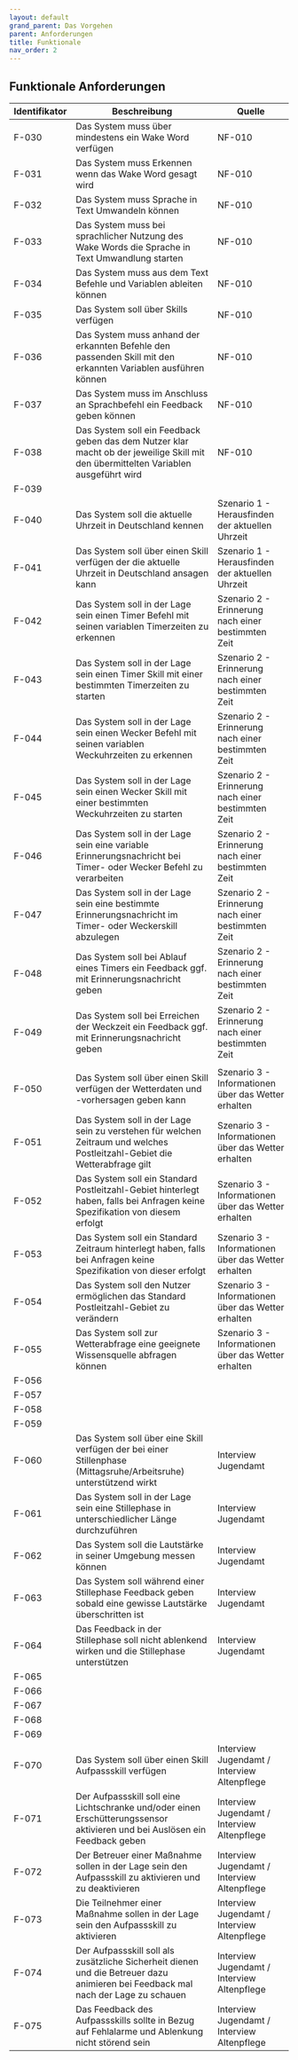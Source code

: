 ```yaml
---
layout: default
grand_parent: Das Vorgehen
parent: Anforderungen
title: Funktionale
nav_order: 2
---
```



## Funktionale Anforderungen  

| Identifikator | Beschreibung                                                                                                                        | Quelle                                                                                                           |
| ------------- | ----------------------------------------------------------------------------------------------------------------------------------- | ---------------------------------------------------------------------------------------------------------------- |
| F-030         | Das System muss über mindestens ein Wake Word verfügen                                                                                         | NF-010                                                                                                           |
| F-031         | Das System muss Erkennen wenn das Wake Word gesagt wird                                                                             | NF-010                                                                                                           |
| F-032         | Das System muss Sprache in Text Umwandeln können                                                                                    | NF-010                                                                                                           |
| F-033         | Das System muss bei sprachlicher Nutzung des Wake Words die Sprache in Text Umwandlung starten                                      | NF-010                                                                                                           |
| F-034         | Das System muss aus dem Text Befehle und Variablen ableiten können                                                                  | NF-010                                                                                                           |
| F-035         | Das System soll über Skills verfügen                                                                                                | NF-010                                                                                                           |
| F-036         | Das System muss anhand der erkannten Befehle den passenden Skill mit den erkannten Variablen ausführen können                       | NF-010                                                                                                           |
| F-037         | Das System muss im Anschluss an Sprachbefehl ein Feedback geben können                                                              | NF-010                                                                                                           |
| F-038         | Das System soll ein Feedback geben das dem Nutzer klar macht ob der jeweilige Skill mit den übermittelten Variablen ausgeführt wird | NF-010                                                                                                           |
| F-039         |                                                                                                                                     |                                                                                                                  |
| F-040         | Das System soll die aktuelle Uhrzeit in Deutschland kennen                                                                          | Szenario 1 - Herausfinden der aktuellen Uhrzeit                                                                  |
| F-041         | Das System soll über einen Skill verfügen der die aktuelle Uhrzeit in Deutschland ansagen kann                                      | Szenario 1 - Herausfinden der aktuellen Uhrzeit                                                                  |
| F-042         | Das System soll in der Lage sein einen Timer Befehl mit seinen variablen Timerzeiten zu erkennen                                    | Szenario 2 - Erinnerung nach einer bestimmten Zeit                                                               |
| F-043         | Das System soll in der Lage sein einen Timer Skill mit einer bestimmten Timerzeiten zu starten                                      | Szenario 2 - Erinnerung nach einer bestimmten Zeit                                                               |
| F-044         | Das System soll in der Lage sein einen Wecker Befehl mit seinen variablen Weckuhrzeiten zu erkennen                                 | Szenario 2 - Erinnerung nach einer bestimmten Zeit                                                               |
| F-045         | Das System soll in der Lage sein einen Wecker Skill mit einer bestimmten Weckuhrzeiten zu starten                                   | Szenario 2 - Erinnerung nach einer bestimmten Zeit                                                               |
| F-046         | Das System soll in der Lage sein eine variable Erinnerungsnachricht bei Timer- oder Wecker Befehl zu verarbeiten                    | Szenario 2 - Erinnerung nach einer bestimmten Zeit                                                               |
| F-047         | Das System soll in der Lage sein eine bestimmte Erinnerungsnachricht im Timer- oder Weckerskill abzulegen                           | Szenario 2 - Erinnerung nach einer bestimmten Zeit                                                               |
| F-048         | Das System soll bei Ablauf eines Timers ein Feedback ggf. mit Erinnerungsnachricht geben                                            | Szenario 2 - Erinnerung nach einer bestimmten Zeit                                                               |
| F-049         | Das System soll bei Erreichen der Weckzeit ein Feedback ggf. mit Erinnerungsnachricht geben                                         | Szenario 2 - Erinnerung nach einer bestimmten Zeit                                                               |
|               |                                                                                                                                     |                                                                                                                  |
| F-050         | Das System soll über einen Skill verfügen der Wetterdaten und -vorhersagen geben kann                                               | Szenario 3 - Informationen über das Wetter erhalten                                                              |
| F-051         | Das System soll in der Lage sein zu verstehen für welchen Zeitraum und welches Postleitzahl-Gebiet die Wetterabfrage gilt           | Szenario 3 - Informationen über das Wetter erhalten                                                              |
| F-052         | Das System soll ein Standard Postleitzahl-Gebiet hinterlegt haben, falls bei Anfragen keine Spezifikation von diesem erfolgt        | Szenario 3 - Informationen über das Wetter erhalten                                                              |
| F-053         | Das System soll ein Standard Zeitraum hinterlegt haben, falls bei Anfragen keine Spezifikation von dieser erfolgt                   | Szenario 3 - Informationen über das Wetter erhalten                                                              |
| F-054         | Das System soll den Nutzer ermöglichen das Standard Postleitzahl-Gebiet zu verändern                                                | Szenario 3 - Informationen über das Wetter erhalten                                                              |
| F-055         | Das System soll zur Wetterabfrage eine geeignete Wissensquelle abfragen können                                                      | Szenario 3 - Informationen über das Wetter erhalten                                                              |
| F-056         |                                                                                                                                     |                                                                                                                  |
| F-057         |                                                                                                                                     |                                                                                                                  |
| F-058         |                                                                                                                                     |                                                                                                                  |
| F-059         |                                                                                                                                     |                                                                                                                  |
| F-060         | Das System soll über eine Skill verfügen der bei einer Stillenphase (Mittagsruhe/Arbeitsruhe) unterstützend wirkt                   | Interview Jugendamt                                                                                              |
| F-061         | Das System soll in der Lage sein eine Stillephase in unterschiedlicher Länge durchzuführen                                          | Interview Jugendamt                                                                                              |
| F-062         | Das System soll die Lautstärke in seiner Umgebung messen können                                                                     | Interview Jugendamt                                                                                              |
| F-063         | Das System soll während einer Stillephase Feedback geben sobald eine gewisse Lautstärke überschritten ist                           | Interview Jugendamt                                                                                              |
| F-064         | Das Feedback in der Stillephase soll nicht ablenkend wirken und die Stillephase unterstützen                                        | Interview Jugendamt                                                                                              |
| F-065         |                                                                                                                                     |                                                                                                                  |
| F-066         |                                                                                                                                     |                                                                                                                  |
| F-067         |                                                                                                                                     |                                                                                                                  |
| F-068         |                                                                                                                                     |                                                                                                                  |
| F-069         |                                                                                                                                     |                                                                                                                  |
| F-070         | Das System soll über einen Skill Aufpassskill verfügen                                                                              | Interview Jugendamt / Interview Altenpflege                                                                      |
| F-071         | Der Aufpassskill soll eine Lichtschranke und/oder einen Erschütterungssensor aktivieren und bei Auslösen ein Feedback geben            | Interview Jugendamt / Interview Altenpflege                                                                      |
| F-072         | Der Betreuer einer Maßnahme sollen in der Lage sein den Aufpassskill zu aktivieren und zu deaktivieren                              | Interview Jugendamt / Interview Altenpflege                                                                      |
| F-073         | Die Teilnehmer einer Maßnahme sollen in der Lage sein den Aufpassskill zu aktivieren                                                | Interview Jugendamt / Interview Altenpflege                                                                      |
| F-074         | Der Aufpassskill soll als zusätzliche Sicherheit dienen und die Betreuer dazu animieren bei Feedback mal nach der Lage zu schauen   | Interview Jugendamt / Interview Altenpflege                                                                      |
| F-075         | Das Feedback des Aufpassskills sollte in Bezug auf Fehlalarme und Ablenkung nicht störend sein                                      | Interview Jugendamt / Interview Altenpflege                                                                      |